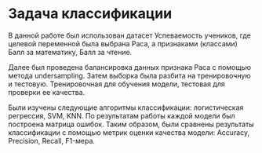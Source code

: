 # Задача классификации
В данной работе был использован датасет Успеваемость учеников, где целевой переменной была выбрана Раса, а признаками (классами) Балл за математику, Балл за чтение. 

Далее был проведена балансировка данных признака Раса с помощью метода undersampling.
Затем выборка была разбита на тренировочную и тестовую. Тренировочная для обучения модели, тестовая для проверки ее качества.

Были изучены следующие алгоритмы классификации: логистическая регрессия, SVM, KNN. По результатам работы каждой модели был построена матрица ошибок.
Таким образом, были сравнены результаты классификации с помощью метрик оценки качества модели: Accuracy, Precision, Recall, F1-мера.

